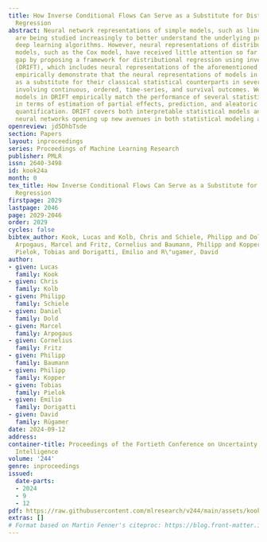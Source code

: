 ```yaml
---
title: How Inverse Conditional Flows Can Serve as a Substitute for Distributional
  Regression
abstract: Neural network representations of simple models, such as linear regression,
  are being studied increasingly to better understand the underlying principles of
  deep learning algorithms. However, neural representations of distributional regression
  models, such as the Cox model, have received little attention so far. We close this
  gap by proposing a framework for distributional regression using inverse flow transformations
  (DRIFT), which includes neural representations of the aforementioned models. We
  empirically demonstrate that the neural representations of models in DRIFT can serve
  as a substitute for their classical statistical counterparts in several applications
  involving continuous, ordered, time-series, and survival outcomes. We confirm that
  models in DRIFT empirically match the performance of several statistical methods
  in terms of estimation of partial effects, prediction, and aleatoric uncertainty
  quantification. DRIFT covers both interpretable statistical models and flexible
  neural networks opening up new avenues in both statistical modeling and deep learning.
openreview: jd5DhbTsde
section: Papers
layout: inproceedings
series: Proceedings of Machine Learning Research
publisher: PMLR
issn: 2640-3498
id: kook24a
month: 0
tex_title: How Inverse Conditional Flows Can Serve as a Substitute for Distributional
  Regression
firstpage: 2029
lastpage: 2046
page: 2029-2046
order: 2029
cycles: false
bibtex_author: Kook, Lucas and Kolb, Chris and Schiele, Philipp and Dold, Daniel and
  Arpogaus, Marcel and Fritz, Cornelius and Baumann, Philipp and Kopper, Philipp and
  Pielok, Tobias and Dorigatti, Emilio and R\"ugamer, David
author:
- given: Lucas
  family: Kook
- given: Chris
  family: Kolb
- given: Philipp
  family: Schiele
- given: Daniel
  family: Dold
- given: Marcel
  family: Arpogaus
- given: Cornelius
  family: Fritz
- given: Philipp
  family: Baumann
- given: Philipp
  family: Kopper
- given: Tobias
  family: Pielok
- given: Emilio
  family: Dorigatti
- given: David
  family: Rügamer
date: 2024-09-12
address:
container-title: Proceedings of the Fortieth Conference on Uncertainty in Artificial
  Intelligence
volume: '244'
genre: inproceedings
issued:
  date-parts:
  - 2024
  - 9
  - 12
pdf: https://raw.githubusercontent.com/mlresearch/v244/main/assets/kook24a/kook24a.pdf
extras: []
# Format based on Martin Fenner's citeproc: https://blog.front-matter.io/posts/citeproc-yaml-for-bibliographies/
---
```

